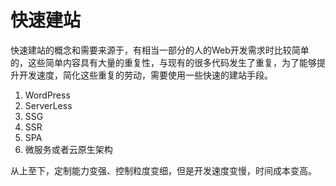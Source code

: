 # 快速建站
快速建站的概念和需要来源于，有相当一部分的人的Web开发需求时比较简单的，这些简单内容具有大量的重复性，与现有的很多代码发生了重复，为了能够提升开发速度，简化这些重复的劳动，需要使用一些快速的建站手段。

1. WordPress
2. ServerLess
3. SSG
4. SSR
5. SPA
6. 微服务或者云原生架构

从上至下，定制能力变强、控制粒度变细，但是开发速度变慢，时间成本变高。